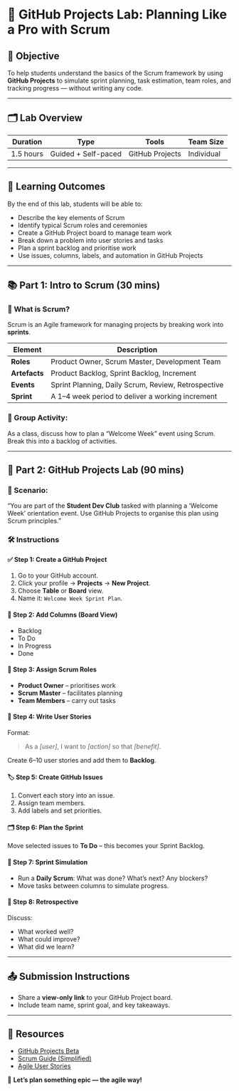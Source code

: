 
# 🧪 GitHub Projects Lab: Planning Like a Pro with Scrum

## 🧭 Objective
To help students understand the basics of the Scrum framework by using **GitHub Projects** to simulate sprint planning, task estimation, team roles, and tracking progress — without writing any code.

---

## 🗂️ Lab Overview

| Duration | Type              | Tools              | Team Size      |
|----------|-------------------|--------------------|----------------|
| 1.5 hours  | Guided + Self-paced | GitHub Projects    | Individual  |

---

## 🧠 Learning Outcomes

By the end of this lab, students will be able to:

- Describe the key elements of Scrum
- Identify typical Scrum roles and ceremonies
- Create a GitHub Project board to manage team work
- Break down a problem into user stories and tasks
- Plan a sprint backlog and prioritise work
- Use issues, columns, labels, and automation in GitHub Projects

---

## 📚 Part 1: Intro to Scrum (30 mins)

### 🔹 What is Scrum?

Scrum is an Agile framework for managing projects by breaking work into **sprints**.

| Element       | Description |
|---------------|-------------|
| **Roles**     | Product Owner, Scrum Master, Development Team |
| **Artefacts** | Product Backlog, Sprint Backlog, Increment |
| **Events**    | Sprint Planning, Daily Scrum, Review, Retrospective |
| **Sprint**    | A 1–4 week period to deliver a working increment |

### 🧩 Group Activity:

As a class, discuss how to plan a “Welcome Week” event using Scrum. Break this into a backlog of activities.

---

## 🧪 Part 2: GitHub Projects Lab (90 mins)

### 🚧 Scenario:

“You are part of the **Student Dev Club** tasked with planning a ‘Welcome Week’ orientation event. Use GitHub Projects to organise this plan using Scrum principles.”

### 🛠️ Instructions

#### ✅ Step 1: Create a GitHub Project
1. Go to your GitHub account.
2. Click your profile → **Projects** → **New Project**.
3. Choose **Table** or **Board** view.
4. Name it: `Welcome Week Sprint Plan`.

#### 🧾 Step 2: Add Columns (Board View)
- Backlog
- To Do
- In Progress
- Done

#### 👥 Step 3: Assign Scrum Roles
- **Product Owner** – prioritises work
- **Scrum Master** – facilitates planning
- **Team Members** – carry out tasks

#### 🧠 Step 4: Write User Stories
Format:
> As a _[user]_, I want to _[action]_ so that _[benefit]_.

Create 6–10 user stories and add them to **Backlog**.

#### 🏷️ Step 5: Create GitHub Issues
1. Convert each story into an issue.
2. Assign team members.
3. Add labels and set priorities.

#### 🗂️ Step 6: Plan the Sprint
Move selected issues to **To Do** – this becomes your Sprint Backlog.

#### 🔁 Step 7: Sprint Simulation
- Run a **Daily Scrum**: What was done? What’s next? Any blockers?
- Move tasks between columns to simulate progress.

#### 🧾 Step 8: Retrospective
Discuss:
- What worked well?
- What could improve?
- What did we learn?

---

## 📤 Submission Instructions

- Share a **view-only link** to your GitHub Project board.
- Include team name, sprint goal, and key takeaways.

---

## 📘 Resources

- [GitHub Projects Beta](https://github.com/features/projects)
- [Scrum Guide (Simplified)](https://scrumguides.org/docs/scrumguide/v2020/2020-Scrum-Guide-US.pdf)
- [Agile User Stories](https://www.mountaingoatsoftware.com/agile/user-stories)

🙌 **Let’s plan something epic — the agile way!**
